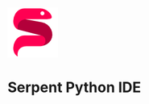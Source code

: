 ![Logo](https://github.com/MatthewZenn/Serpent/raw/main/Static/Logo_small.png)

# Serpent Python IDE